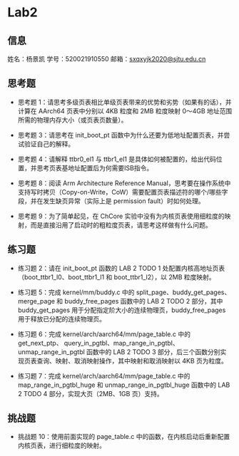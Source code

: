 # Lab2

## 信息

姓名：杨景凯
学号：520021910550
邮箱：sxqxyjk2020@sjtu.edu.cn

## 思考题

- 思考题 1：请思考多级页表相比单级页表带来的优势和劣势（如果有的话），并计算在 AArch64 页表中分别以 4KB 粒度和 2MB 粒度映射 0～4GB 地址范围所需的物理内存大小（或页表页数量）。

- 思考题 3：请思考在 init_boot_pt 函数中为什么还要为低地址配置页表，并尝试验证自己的解释。

- 思考题 4：请解释 ttbr0_el1 与 ttbr1_el1 是具体如何被配置的，给出代码位置，并思考页表基地址配置后为何需要ISB指令。

- 思考题 8：阅读 Arm Architecture Reference Manual，思考要在操作系统中支持写时拷贝（Copy-on-Write，CoW）需要配置页表描述符的哪个/哪些字段，并在发生缺页异常（实际上是 permission fault）时如何处理。

- 思考题 9：为了简单起见，在 ChCore 实验中没有为内核页表使用细粒度的映射，而是直接沿用了启动时的粗粒度页表，请思考这样做有什么问题。

## 练习题

- 练习题 2：请在 init_boot_pt 函数的 LAB 2 TODO 1 处配置内核高地址页表（boot_ttbr1_l0、boot_ttbr1_l1 和 boot_ttbr1_l2），以 2MB 粒度映射。

- 练习题 5：完成 kernel/mm/buddy.c 中的 split_page、buddy_get_pages、merge_page 和 buddy_free_pages 函数中的 LAB 2 TODO 2 部分，其中 buddy_get_pages 用于分配指定阶大小的连续物理页，buddy_free_pages 用于释放已分配的连续物理页。

- 练习题 6：完成 kernel/arch/aarch64/mm/page_table.c 中的 get_next_ptp、 query_in_pgtbl、map_range_in_pgtbl、unmap_range_in_pgtbl 函数中的 LAB 2 TODO 3 部分，后三个函数分别实现页表查询、映射、取消映射操作，其中映射和取消映射以 4KB 页为粒度。

- 练习题 7：完成 kernel/arch/aarch64/mm/page_table.c 中的 map_range_in_pgtbl_huge 和 unmap_range_in_pgtbl_huge 函数中的 LAB 2 TODO 4 部分，实现大页（2MB、1GB 页）支持。

## 挑战题

- 挑战题 10：使用前面实现的 page_table.c 中的函数，在内核启动后重新配置内核页表，进行细粒度的映射。